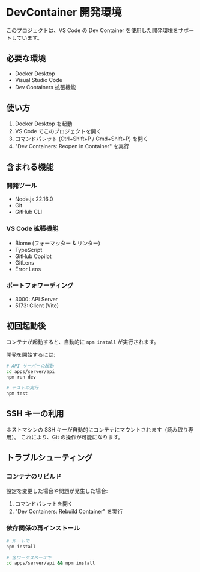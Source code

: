 # DevContainer 開発環境

このプロジェクトは、VS Code の Dev Container を使用した開発環境をサポートしています。

## 必要な環境

- Docker Desktop
- Visual Studio Code
- Dev Containers 拡張機能

## 使い方

1. Docker Desktop を起動
2. VS Code でこのプロジェクトを開く
3. コマンドパレット (Ctrl+Shift+P / Cmd+Shift+P) を開く
4. "Dev Containers: Reopen in Container" を実行

## 含まれる機能

### 開発ツール

- Node.js 22.16.0
- Git
- GitHub CLI

### VS Code 拡張機能

- Biome (フォーマッター & リンター)
- TypeScript
- GitHub Copilot
- GitLens
- Error Lens

### ポートフォワーディング

- 3000: API Server
- 5173: Client (Vite)

## 初回起動後

コンテナが起動すると、自動的に `npm install` が実行されます。

開発を開始するには:

```bash
# API サーバーの起動
cd apps/server/api
npm run dev

# テストの実行
npm test
```

## SSH キーの利用

ホストマシンの SSH キーが自動的にコンテナにマウントされます（読み取り専用）。
これにより、Git の操作が可能になります。

## トラブルシューティング

### コンテナのリビルド

設定を変更した場合や問題が発生した場合:

1. コマンドパレットを開く
2. "Dev Containers: Rebuild Container" を実行

### 依存関係の再インストール

```bash
# ルートで
npm install

# 各ワークスペースで
cd apps/server/api && npm install
```
